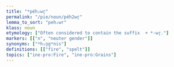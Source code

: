 ```yaml
---
title: "*péh₂wr̥"
permalink: "/pie/noun/péh2wr̥"
lemma_to_sort: "peh₂wr"
klass: noun
etymology: ["Often considered to contain the suffix  +‎ *-wr̥."]
markers: [["n", "neuter gender"]]
synonyms: ["*h₁n̥gʷnis"]
definitions: [["fire", "spelt"]]
topics: ["ine-pro:Fire", "ine-pro:Grains"]
---
```

